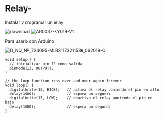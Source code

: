 # Relay-
Instalar y programar un relay

![download](https://user-images.githubusercontent.com/80070044/169896680-bd649efb-6ad9-4a4f-9bfb-d48f6c28f0a9.jpg)
![AR0037-KY019-V1](https://user-images.githubusercontent.com/80070044/169896893-d62421e2-5618-45b8-ad50-3c9e54cf19ff.jpg)


Para usarlo con Arduino

![D_NQ_NP_724095-MLB31173211586_062019-O](https://user-images.githubusercontent.com/80070044/169897053-548e6a1b-ca33-463f-8061-abdca29413ce.jpg)


```
void setup() {
  // inicializar pin 13 como salida.
  pinMode(13, OUTPUT);
}

// the loop function runs over and over again forever
void loop() {
  digitalWrite(13, HIGH);   // activa el relay poniendo el pin en alto
  delay(1000);              // espera un segundo
  digitalWrite(13, LOW);    // deactiva el relay poniendo el pin en bajo
  delay(1000);              // espera un segundo
}

```
